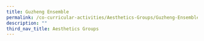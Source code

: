 ```yaml
---
title: Guzheng Ensemble
permalink: /co-curricular-activities/Aesthetics-Groups/Guzheng-Ensemble
description: ""
third_nav_title: Aesthetics Groups
---
```

